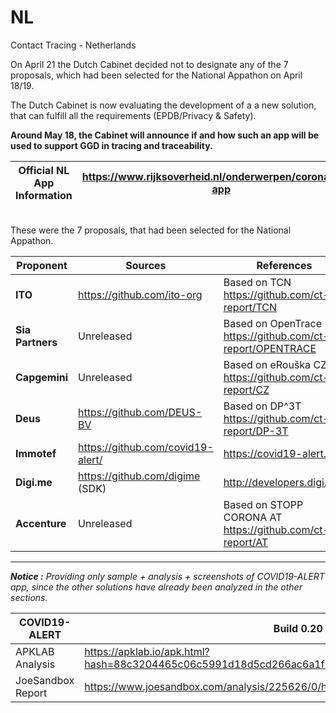# NL
Contact Tracing - Netherlands

On April 21 the Dutch Cabinet decided not to designate any of the 7 proposals, which had been selected for the National Appathon on April 18/19.

The Dutch Cabinet is now evaluating the development of a a new solution, that can fulfill all the requirements (EPDB/Privacy & Safety).

**Around May 18, the Cabinet will announce if and how such an app will be used to support GGD in tracing and traceability.**

Official NL App Information | https://www.rijksoverheid.nl/onderwerpen/coronavirus-app
-------------------|---------------------------------------------------------

\
These were the 7 proposals, that had been selected for the National Appathon.

Proponent | Sources | References
----------|---------|-----------
**ITO** | https://github.com/ito-org | Based on TCN https://github.com/ct-report/TCN
**Sia Partners** | Unreleased| Based on OpenTrace https://github.com/ct-report/OPENTRACE
**Capgemini** | Unreleased | Based on eRouška CZ https://github.com/ct-report/CZ
**Deus** | https://github.com/DEUS-BV | Based on DP^3T https://github.com/ct-report/DP-3T
**Immotef** | https://github.com/covid19-alert/ | https://covid19-alert.eu/
**Digi.me** | https://github.com/digime (SDK) | http://developers.digi.me/
**Accenture** | Unreleased | Based on STOPP CORONA AT https://github.com/ct-report/AT

----------------------------------

_**Notice :** Providing only sample + analysis + screenshots of  COVID19-ALERT app, since the other solutions have already been analyzed in the other sections._

COVID19-ALERT | Build 0.20 
--------------|-----------
APKLAB Analysis | https://apklab.io/apk.html?hash=88c3204465c06c5991d18d5cd266ac6a1f71d964d02092d13f676ca93c9cd969
JoeSandbox Report | https://www.joesandbox.com/analysis/225626/0/html
